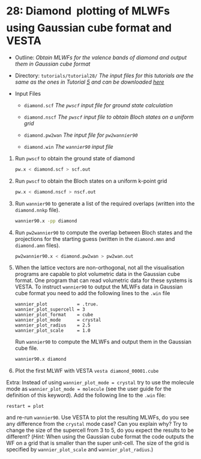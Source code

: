 # 28: Diamond &#151; plotting of MLWFs using Gaussian cube format and VESTA

- Outline: *Obtain MLWFs for the valence bands of diamond and output
    them in Gaussian cube format*

- Directory: `tutorials/tutorial28/` *The input files for this tutorials
    are the same as the ones in Tutorial [5](tutorial_5.md) and can be downloaded [here](https://github.com/wannier-developers/wannier90/tree/develop/tutorials/tutorial28)*

- Input Files

    - `diamond.scf` *The `pwscf` input file for ground
        state calculation*

    - `diamond.nscf` *The `pwscf` input file to obtain
        Bloch states on a uniform grid*

    - `diamond.pw2wan` *The input file for `pw2wannier90`*

    - `diamond.win` *The `wannier90` input file*

1. Run `pwscf` to obtain the ground state of diamond

    ```bash title="Terminal"
    pw.x < diamond.scf > scf.out
    ```

2. Run `pwscf` to obtain the Bloch states on a uniform
    k-point grid

    ```bash title="Terminal"
    pw.x < diamond.nscf > nscf.out
    ```

3. Run `wannier90` to generate a list of the required overlaps (written
    into the `diamond.nnkp` file).

    ```bash title="Terminal"
    wannier90.x -pp diamond
    ```

4. Run `pw2wannier90` to compute the overlap between Bloch states and
    the projections for the starting guess (written in the `diamond.mmn`
    and `diamond.amn` files).

    ```bash title="Terminal"
    pw2wannier90.x < diamond.pw2wan > pw2wan.out
    ```

5. When the lattice vectors are non-orthogonal, not all the
    visualisation programs are capable to plot volumetric data in the
    Gaussian cube format. One program that can read volumetric data for
    these systems is VESTA. To instruct `wannier90` to output the MLWFs
    data in Gaussian cube format you need to add the following lines to
    the `.win` file

    ```vi title="Input file"
    wannier_plot           = .true.
    wannier_plot_supercell = 3
    wannier_plot_format    = cube
    wannier_plot_mode      = crystal
    wannier_plot_radius    = 2.5
    wannier_plot_scale     = 1.0
    ```

    Run `wannier90` to compute the MLWFs and output them in the Gaussian
    cube file.

    ```bash title="Terminal"
    wannier90.x diamond
    ```

6. Plot the first MLWF with VESTA `vesta diamond_00001.cube`

Extra: Instead of using `wannier_plot_mode = crystal` try to use the
molecule mode as `wannier_plot_mode = molecule` (see the user guide for
the definition of this keyword). Add the following line to the `.win`
file:

```vi title="Input file"
restart = plot
```

and re-run `wannier90`. Use VESTA to plot the resulting MLWFs, do you
see any difference from the `crystal` mode case? Can you explain why?
Try to change the size of the supercell from 3 to 5, do you expect the
results to be different? (*Hint:* When using the Gaussian cube format
the code outputs the WF on a grid that is smaller than the super
unit-cell. The size of the grid is specified by `wannier_plot_scale` and
`wannier_plot_radius`.)
